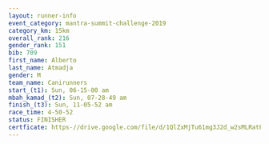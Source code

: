 ```yaml
---
layout: runner-info 
event_category: mantra-summit-challenge-2019 
category_km: 15km 
overall_rank: 216
gender_rank: 151
bib: 709
first_name: Alberto
last_name: Atmadja
gender: M
team_name: Canirunners
start_(t1): Sun, 06-15-00 am
mbah_kamad_(t2): Sun, 07-28-49 am
finish_(t3): Sun, 11-05-52 am
race_time: 4-50-52
status: FINISHER
certficate: https-//drive.google.com/file/d/1QlZxMjTu61mg3J2d_w2sMLRatFsE3AcQ/view?usp=sharing
---
```

